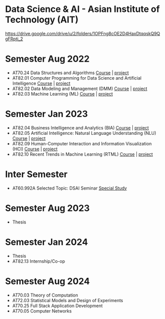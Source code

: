# Data Science & AI - Asian Institute of Technology (AIT)
https://drive.google.com/drive/u/2/folders/1OPFng8cOE2D4HaxDtqqskQ9QgFRpti_2

# Semester Aug 2022
- AT70.24 Data Structures and Algorithms
[Course](/Course/Algorithms%20Design%20and%20Analysis/) |
[project](/Project/Dependency%20Parsing%20Project/)
- AT82.01 Computer Programming for Data Science and Artificial Intelligence 
[Course](/Course/Computer%20Programming%20For%20Data%20Scientists/) |
[project](../CP_Project/)
- AT82.02 Data Modeling and Management (DMM) 
[Course](/Course/Data%20Modeling%20and%20Management/) |
[project](/Project/Data%20Modeling/)
- AT82.03 Machine Learning (ML)
[Course](/Course/Machine%20Learning/) |
[project](../DDQN-PG-PPO-with-Mario/)

# Semester Jan 2023 
- AT82.04 Business Intelligence and Analytics (BIA)
[Course](/Course/Business%20Intelligence%20and%20Analytics/) |
[project](/Project)
- AT82.05 Artificial Intelligence: Natural Language Understanding (NLU)
[Course](/Course/Natural%20Language%20Understanding/) |
[project](../Thai-Paraphase/)
- AT82.09 Human-Computer Interaction and Information Visualization (HCI)
[Course](/Course/Human-Computer%20Interaction%20and%20Information%20Visualization/) |
[project](/Project)
- AT82.10 Recent Trends in Machine Learning (RTML)
[Course](/Course/Recent%20Trends%20in%20Machine%20Learning/) |
[project](/Project)

# Inter Semester
- AT60.992A Selected Topic: DSAI Seminar [Special Study](https://github.com/guntsvzz/Parameter-Efficient-Fune-Tuning)

# Semester Aug 2023
- Thesis

# Semester Jan 2024 
- Thesis
- AT82.13 Internship/Co-op

# Semester Aug 2024
- AT70.03 Theory of Computation
- AT72.03	Statistical Models and Design of Experiments	
- AT70.25	Full Stack Application Development
-	AT70.05	Computer Networks 
